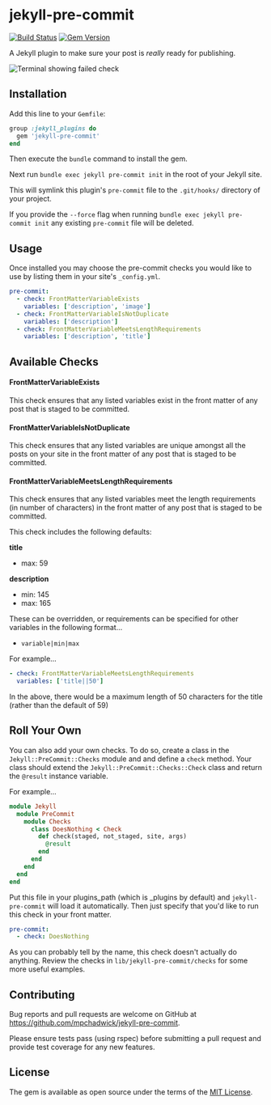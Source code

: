 # jekyll-pre-commit

[![Build Status](https://travis-ci.org/mpchadwick/jekyll-pre-commit.svg?branch=master)](https://travis-ci.org/mpchadwick/jekyll-pre-commit) [![Gem Version](https://badge.fury.io/rb/jekyll-pre-commit.svg)](https://badge.fury.io/rb/jekyll-pre-commit)

A Jekyll plugin to make sure your post is _really_ ready for publishing.

![Terminal showing failed check](http://i.imgur.com/9PzDMiB.jpg)

## Installation

Add this line to your `Gemfile`:

```ruby
group :jekyll_plugins do
  gem 'jekyll-pre-commit'
end
```

Then execute the `bundle` command to install the gem.

Next run `bundle exec jekyll pre-commit init` in the root of your Jekyll site. 

This will symlink this plugin's `pre-commit` file to the `.git/hooks/` directory of your project.

If you provide the `--force` flag when running `bundle exec jekyll pre-commit init` any existing `pre-commit` file will be deleted.

## Usage

Once installed you may choose the pre-commit checks you would like to use by listing them in your site's `_config.yml`.

```yaml
pre-commit:
  - check: FrontMatterVariableExists
    variables: ['description', 'image']
  - check: FrontMatterVariableIsNotDuplicate
    variables: ['description']
  - check: FrontMatterVariableMeetsLengthRequirements
    variables: ['description', 'title']
```

## Available Checks

#### FrontMatterVariableExists

This check ensures that any listed variables exist in the front matter of any post that is staged to be committed.

#### FrontMatterVariableIsNotDuplicate

This check ensures that any listed variables are unique amongst all the posts on your site in the front matter of any post that is staged to be committed.

#### FrontMatterVariableMeetsLengthRequirements

This check ensures that any listed variables meet the length requirements (in number of characters) in the front matter of any post that is staged to be committed.

This check includes the following defaults:

**title**

- max: 59

**description**

- min: 145
- max: 165

These can be overridden, or requirements can be specified for other variables in the following format...

- `variable|min|max`

For example...

```yaml
- check: FrontMatterVariableMeetsLengthRequirements
  variables: ['title||50']
```

In the above, there would be a maximum length of 50 characters for the title (rather than the default of 59)

## Roll Your Own

You can also add your own checks. To do so, create a class in the `Jekyll::PreCommit::Checks` module and and define a `check` method. Your class should extend the `Jekyll::PreCommit::Checks::Check` class and return the `@result` instance variable. 

For example...

```ruby
module Jekyll
  module PreCommit
    module Checks
      class DoesNothing < Check
        def check(staged, not_staged, site, args)
          @result
        end
      end
    end
  end
end
```

Put this file in your plugins_path (which is _plugins by default) and `jekyll-pre-commit` will load it automatically. Then just specify that you'd like to run this check in your front matter.

```yaml
pre-commit:
  - check: DoesNothing
```

As you can probably tell by the name, this check doesn't actually do anything. Review the checks in `lib/jekyll-pre-commit/checks` for some more useful examples.

## Contributing

Bug reports and pull requests are welcome on GitHub at https://github.com/mpchadwick/jekyll-pre-commit.

Please ensure tests pass (using rspec) before submitting a pull request and provide test coverage for any new features.

## License

The gem is available as open source under the terms of the [MIT License](http://opensource.org/licenses/MIT).

